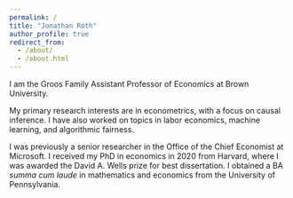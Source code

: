 ```yaml
---
permalink: /
title: "Jonathan Roth"
author_profile: true
redirect_from: 
  - /about/
  - /about.html
---
```


I am the Groos Family Assistant Professor of Economics at Brown University.

My primary research interests are in econometrics, with a focus on causal inference. I have also worked on topics in labor economics, machine learning, and algorithmic fairness.

I was previously a senior researcher in the Office of the Chief Economist at Microsoft. I received my PhD in economics in 2020 from Harvard, where I was awarded the David A. Wells prize for best dissertation. I obtained a BA *summa cum laude* in mathematics and economics from the University of Pennsylvania. 
